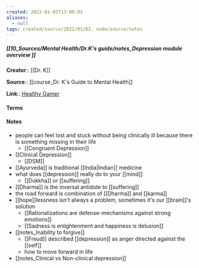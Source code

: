 ```yaml
---
created: 2022-01-02T13:00:03 
aliases:
  - null
tags: created/source/2022/01/02, node/source/notes
---
```


##### [[10_Sources/Mental Health/Dr.K's guide/notes_Depression module overview ]]
**Creator**:: [[Dr. K]]
 
**Source**:: [[course_Dr. K's Guide to Mental Health]]

**Link**:: [Healthy Gamer](https://coaching.healthygamer.gg/guide/lessons/depression-module-overview)

#### Terms

#### Notes
- people can feel lost and stuck without being clinically ill because there is something missing in their life 
	- [[Congruent Depression]] 
- [[Clinical Depression]]
	- [[DSM]]
- [[Ayurveda]] is traditional [[India|Indian]] medicine 
- what does [[depression]] really do to your [[mind]]
	- [[Dukkha]] or [[suffering]]
- [[Dharma]] is the inversal antidote to [[suffering]]
- the road forward is combination of [[Dharma]] and [[karma]]
- [[hope]]lessness isn't always a problem, sometimes it's our [[brain]]'s solution
	- [[Rationalizations are defense-mechanisms against strong emotions]]
	- [[Sadness is enlightenment and happiness is delusion]]
- [[notes_Inability to forgive]]
	- [[Freud]] described [[depression]] as anger directed against the [[self]]
	- how to move forward in life
- [[notes_Clinical vs Non-clinical depression]]